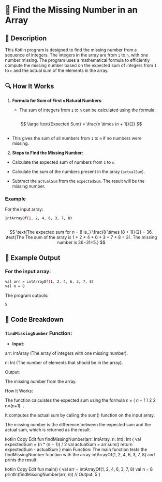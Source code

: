 # 📌 Find the Missing Number in an Array

## 🚀 Description
This Kotlin program is designed to find the missing number from a sequence of integers. 
The integers in the array are from `1` to `n`, with one number missing. 
The program uses a mathematical formula to efficiently compute the missing number based on the expected sum of integers from `1` to `n` and the actual sum of the elements in the array.

## 🔍 How It Works
1. **Formula for Sum of First `n` Natural Numbers**:

   - The sum of integers from `1` to `n` can be calculated using the formula:

##
$$
\large \text{Expected Sum} = \frac{n \times (n + 1)}{2}
$$
##
 
  - This gives the sum of all numbers from `1` to `n` if no numbers were missing.

2. **Steps to Find the Missing Number**:

  - Calculate the expected sum of numbers from `1` to `n`.

  - Calculate the sum of the numbers present in the array (`actualSum`).

  - Subtract the `actualSum` from the `expectedSum`. The result will be the missing number.

### Example
For the input array:
```sh
intArrayOf(1, 2, 4, 6, 3, 7, 8)
```
##
$$
\text{The expected sum for n = 8 is..} \frac{8 \times (8 + 1)}{2} = 36. \text{The The sum of the array is 1 + 2 + 4 + 6 + 3 + 7 + 8 = 31. The missing number is 36−31=5.}  
$$
##

## 🎯 Example Output
### For the input array:

```sh
val arr = intArrayOf(1, 2, 4, 6, 3, 7, 8)
val n = 8
```
The program outputs:
```sh
5
```
## 📂 Code Breakdown
### `findMissingNumber` Function:
- **Input**:

arr: IntArray (The array of integers with one missing number).

n: Int (The number of elements that should be in the array).

Output:

The missing number from the array.

How It Works:

The function calculates the expected sum using the formula 
𝑛
×
(
𝑛
+
1
)
2
2
n×(n+1)
​
 .

It computes the actual sum by calling the sum() function on the input array.

The missing number is the difference between the expected sum and the actual sum, which is returned as the result.

kotlin
Copy
Edit
fun findMissingNumber(arr: IntArray, n: Int): Int {
    val expectedSum = (n * (n + 1)) / 2
    val actualSum = arr.sum()
    return expectedSum - actualSum
}
main Function:
The main function tests the findMissingNumber function with the array intArrayOf(1, 2, 4, 6, 3, 7, 8) and prints the result.

kotlin
Copy
Edit
fun main() {
    val arr = intArrayOf(1, 2, 4, 6, 3, 7, 8)
    val n = 8
    println(findMissingNumber(arr, n))  // Output: 5
}
